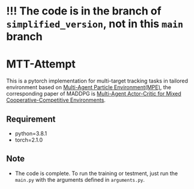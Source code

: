 # !!! The code is in the branch of `simplified_version`, not in this `main` branch


# MTT-Attempt

This is a pytorch implementation for multi-target tracking tasks in tailored environment based on [Multi-Agent Particle Environment(MPE)](https://github.com/openai/multiagent-particle-envs), the corresponding paper of MADDPG is [Multi-Agent Actor-Critic for Mixed Cooperative-Competitive Environments](https://arxiv.org/abs/1706.02275).

## Requirement

- python=3.8.1
- torch=2.1.0

## Note

+ The code is complete. To run the training or testment, just run the `main.py` with the arguments defined in ```arguments.py```.
